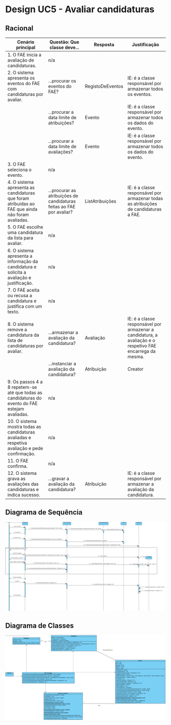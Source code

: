 # Design UC5 - Avaliar candidaturas

## Racional ##

| Cenário principal                                                                                          | Questão: Que classe deve...                                           | Resposta          | Justificação                                                                                              |
|------------------------------------------------------------------------------------------------------------|-----------------------------------------------------------------------|-------------------|-----------------------------------------------------------------------------------------------------------|
| 1. O FAE inicia a avaliação de candidaturas.                                                               | n/a                                                                   |                   |                                                                                                           |
| 2. O sistema apresenta os eventos do FAE com candidaturas por avaliar.                                     | ...procurar os eventos do FAE?                                        | RegistoDeEventos  | IE: é a classe responsável por armazenar todos os eventos.                                                |
|                                                                                                            | ...procurar a data limite de atribuições?                             | Evento            | IE: é a classe responsável por armazenar todos os dados do evento.                                        |
|                                                                                                            | ...procurar a data limite de avaliações?                              | Evento            | IE: é a classe responsável por armazenar todos os dados do evento.                                        |
| 3. O FAE seleciona o evento.                                                                               | n/a                                                                   |                   |                                                                                                           |
| 4. O sistema apresenta as candidaturas que foram atribuidas ao FAE que ainda não foram avaliadas.          | ...procurar as atribuições de candidaturas feitas ao FAE por avaliar? | ListAtribuições   | IE: é a classe responsável por armazenar todas as atribuições de candidaturas a FAE.                      |
| 5. O FAE escolhe uma candidatura da lista para avaliar.                                                    | n/a                                                                   |                   |                                                                                                           |
| 6. O sistema apresenta a informação da candidatura e solicita a avaliação e justificação.                  | n/a                                                                   |                   |                                                                                                           |
| 7. O FAE aceita ou recusa a candidatura e justifica com um texto.                                          | n/a                                                                   |                   |                                                                                                           |
| 8. O sistema remove a candidatura da lista de candidaturas por avaliar.                                    | ...armazenar a avaliação da candidatura?                              | Avaliação         | IE: é a classe responsável por armazenar a candidatura, a avaliação e o respetivo FAE encarrega da mesma. |
|                                                                                                            | ...instanciar a avaliação da candidatura?                             | Atribuição        | Creator                                                                                                   |
| 9. Os passos 4 a 8 repetem-se até que todas as candidaturas do evento do FAE estejam avaliadas.            | n/a                                                                   |                   |                                                                                                           |
| 10. O sistema mostra todas as candidaturas avaliadas e respetiva avaliação e pede confirmação.             | n/a                                                                   |                   |                                                                                                           |
| 11. O FAE confirma.                                                                                        | n/a                                                                   |                   |                                                                                                           |
| 12. O sistema grava as avaliações das candidaturas e indica sucesso.                                       | ...gravar a avaliação da candidatura?                                 | Atribuição        | IE: é a classe responsável por armazenar a avaliação da candidatura.                                      |

##	Diagrama de Sequência ##
![UC5-Avaliar_Candidatura-SD.png](../Imagens/Design/UC5-Avaliar_Candidatura-SD.png)


##	Diagrama de Classes ##
![UC5-Avaliar_Candidatura-ClassDiagram.png](../Imagens/Design/UC5-Avaliar_Candidatura-ClassDiagram.png)
